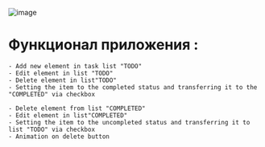 ![image](https://user-images.githubusercontent.com/8201843/111080709-d1289200-8510-11eb-861c-c39de6d99691.png)

# Функционал приложения :

    - Add new element in task list "TODO"
    - Edit element in list "TODO"
    - Delete element in list"TODO"
    - Setting the item to the completed status and transferring it to the "COMPLETED" via checkbox

    - Delete element from list "COMPLETED"
    - Edit element in list"COMPLETED"
    - Setting the item to the uncompleted status and transferring it to list "TODO" via checkbox
    - Animation on delete button
